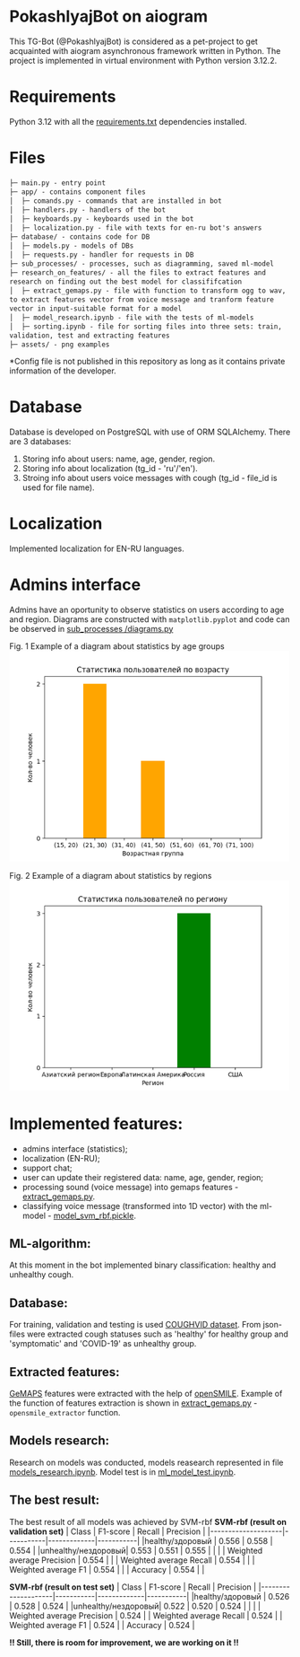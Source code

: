 # PokashlyajBot on aiogram

This TG-Bot (@PokashlyajBot) is considered as a pet-project to get acquainted with aiogram asynchronous framework written in Python.
The project is implemented in virtual environment with Python version 3.12.2.

# Requirements
Python 3.12 with all the [requirements.txt](https://github.com/Anastasiia-Pov/TarotDiabloBot/blob/main/requirements.txt) dependencies installed.

# Files
```
├─ main.py - entry point
├─ app/ - contains component files
│  ├─ comands.py - commands that are installed in bot
│  ├─ handlers.py - handlers of the bot
│  ├─ keyboards.py - keyboards used in the bot
│  ├─ localization.py - file with texts for en-ru bot's answers
├─ database/ - contains code for DB
│  ├─ models.py - models of DBs
│  ├─ requests.py - handler for requests in DB
├─ sub_processes/ - processes, such as diagramming, saved ml-model
├─ research_on_features/ - all the files to extract features and research on finding out the best model for classififcation
│  ├─ extract_gemaps.py - file with function to transform ogg to wav, to extract features vector from voice message and tranform feature vector in input-suitable format for a model
│  ├─ model_research.ipynb - file with the tests of ml-models
│  ├─ sorting.ipynb - file for sorting files into three sets: train, validation, test and extracting features
├─ assets/ - png examples
```
*Config file is not published in this repository as long as it contains private information of the developer.

# Database
Database is developed on PostgreSQL with use of ORM SQLAlchemy. There are 3 databases:
1. Storing info about users: name, age, gender, region.
2. Storing info about localization (tg_id - 'ru'/'en').
3. Stroing info about users voice messages with cough (tg_id - file_id is used for file name).

# Localization
Implemented localization for EN-RU languages.

# Admins interface
Admins have an oportunity to observe statistics on users according to age and region.
Diagrams are constructed with ```matplotlib.pyplot``` and code can be observed in [sub_processes
/diagrams.py](https://github.com/Anastasiia-Pov/PokashlyajBot/blob/main/sub_processes/diagrams.py)

Fig. 1 Example of a diagram about statistics by age groups
<img src=https://github.com/Anastasiia-Pov/PokashlyajBot/blob/main/assets/age.png width=500 />

Fig. 2 Example of a diagram about statistics by regions
<img src=https://github.com/Anastasiia-Pov/PokashlyajBot/blob/main/assets/region.png width=500 />

# Implemented features:
- admins interface (statistics);
- localization (EN-RU);
- support chat;
- user can update their registered data: name, age, gender, region;
- processing sound (voice message) into gemaps features - [extract_gemaps.py](https://github.com/Anastasiia-Pov/PokashlyajBot/blob/main/research_on_features/extract_gemaps.py).
- classifying voice message (transformed into 1D vector) with the ml-model - [model_svm_rbf.pickle](https://github.com/Anastasiia-Pov/PokashlyajBot/blob/main/sub_processes/model_svm_rbf.pickle).

## ML-algorithm:
At this moment in the bot implemented binary classification: healthy and unhealthy cough.
## Database:
For training, validation and testing is used [COUGHVID dataset](https://www.kaggle.com/datasets/nasrulhakim86/coughvid-wav). From json-files were extracted cough statuses such as 'healthy' for healthy group and 'symptomatic' and 'COVID-19' as unhealthy group.
## Extracted features:
[GeMAPS](https://sail.usc.edu/publications/files/eyben-preprinttaffc-2015.pdf) features were extracted with the help of [openSMILE](https://audeering.github.io/opensmile/index.html). Example of the function of features extraction is shown in [extract_gemaps.py](https://github.com/Anastasiia-Pov/PokashlyajBot/blob/main/research_on_features/extract_gemaps.py) - ```opensmile_extractor``` function.
## Models research:
Research on models was conducted, models reasearch represented in file [models_research.ipynb](https://github.com/Anastasiia-Pov/PokashlyajBot/blob/main/research_on_features/Models-research.ipynb).
Model test is in [ml_model_test.ipynb](https://github.com/Anastasiia-Pov/PokashlyajBot/blob/main/research_on_features/ml_model_test.ipynb).
## The best result:
The best result of all models was achieved by SVM-rbf
**SVM-rbf (result on validation set)**
|  Class             |  F1-score |    Recall   | Precision |
|--------------------|-----------|-------------|-----------|
|healthy/здоровый    |   0.556   |    0.558    |   0.554   |
|unhealthy/нездоровый|   0.553   |    0.551    |   0.555   |
|                                                          |
| Weighted average Precision |  0.554  |                    |
| Weighted average Recall |  0.554  |                       |
| Weighted average F1 |  0.554  |                           |
| Accuracy |  0.554 |                                      |

**SVM-rbf (result on test set)**
|  Class             |  F1-score |    Recall   | Precision |
|--------------------|-----------|-------------|-----------|
|healthy/здоровый    |   0.526   |    0.528    |   0.524   |
|unhealthy/нездоровый|   0.522   |    0.520    |   0.524   |
|                                                          |
| Weighted average Precision |  0.524                      |
| Weighted average Recall |  0.524                         |
| Weighted average F1 |  0.524                             |
| Accuracy |  0.524                                        |

**!! Still, there is room for improvement, we are working on it !!**